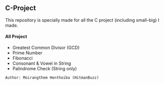 ## C-Project

This repository is specially made for all the C project (including small-big) I made.
#### All Project
- Greatest Common Divisor (GCD)
- Prime Number
- Fibonacci
- Consonant & Vowel in String
- Palindrome Check (String only)

`Author: Moirangthem Henthoiba (HitmanBuzz)`

